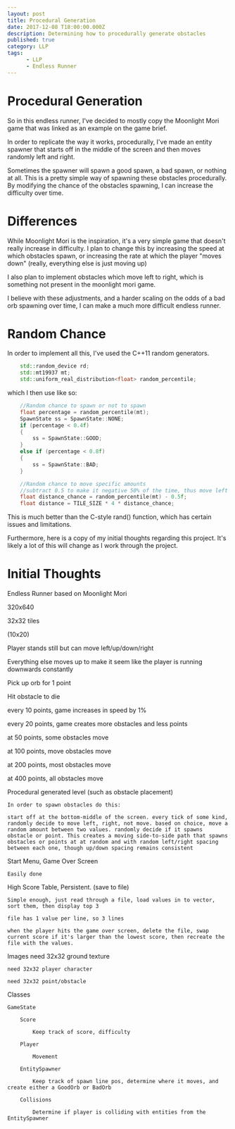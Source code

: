 ```yaml
---
layout: post
title: Procedural Generation
date: 2017-12-08 T18:00:00.000Z
description: Determining how to procedurally generate obstacles
published: true
category: LLP
tags:
      - LLP
      - Endless Runner
---
```


# Procedural Generation
So in this endless runner, I've decided to mostly copy the Moonlight Mori game that was linked as an example on the game brief.

In order to replicate the way it works, procedurally, I've made an entity spawner that starts off in the middle of the screen and then moves randomly left and right.

Sometimes the spawner will spawn a good spawn, a bad spawn, or nothing at all. This is a pretty simple way of spawning these obstacles procedurally.
By modifying the chance of the obstacles spawning, I can increase the difficulty over time.

# Differences
While Moonlight Mori is the inspiration, it's a very simple game that doesn't really increase in difficulty.
I plan to change this by increasing the speed at which obstacles spawn, or increasing the rate at which the player "moves down" (really, everything else is just moving up)

I also plan to implement obstacles which move left to right, which is something not present in the moonlight mori game.

I believe with these adjustments, and a harder scaling on the odds of a bad orb spawning over time, I can make a much more difficult endless runner.

# Random Chance
In order to implement all this, I've used the C++11 random generators.

```C++
	std::random_device rd;
	std::mt19937 mt;
	std::uniform_real_distribution<float> random_percentile;
```

which I then use like so:

```C++
	//Random chance to spawn or not to spawn
	float percentage = random_percentile(mt);
	SpawnState ss = SpawnState::NONE;
	if (percentage < 0.4f)
	{
		ss = SpawnState::GOOD;
	}
	else if (percentage < 0.8f)
	{
		ss = SpawnState::BAD;
	}

	//Random chance to move specific amounts
	//subtract 0.5 to make it negative 50% of the time, thus move left
	float distance_chance = random_percentile(mt) - 0.5f;
	float distance = TILE_SIZE * 4 * distance_chance;
```

This is much better than the C-style rand() function, which has certain issues and limitations.

Furthermore, here is a copy of my initial thoughts regarding this project. It's likely a lot of this will change as I work through the project.

# Initial Thoughts

Endless Runner based on Moonlight Mori

320x640

32x32 tiles

(10x20)

Player stands still but can move left/up/down/right

Everything else moves up to make it seem like the player is running downwards constantly

Pick up orb for 1 point

Hit obstacle to die

every 10 points, game increases in speed by 1%

every 20 points, game creates more obstacles and less points

at 50 points, some obstacles move

at 100 points, move obstacles move

at 200 points, most obstacles move

at 400 points, all obstacles move

Procedural generated level (such as obstacle placement)

	In order to spawn obstacles do this:
	
	start off at the bottom-middle of the screen. every tick of some kind, randomly decide to move left, right, not move. based on choice, move a random amount between two values. randomly decide if it spawns obstacle or point. This creates a moving side-to-side path that spawns obstacles or points at at random and with random left/right spacing between each one, though up/down spacing remains consistent

Start Menu, Game Over Screen

	Easily done

High Score Table, Persistent. (save to file)

	Simple enough, just read through a file, load values in to vector, sort them, then display top 3
	
	file has 1 value per line, so 3 lines
	
	when the player hits the game over screen, delete the file, swap current score if it's larger than the lowest score, then recreate the file with the values.
	
Images
	need 32x32 ground texture
	
	need 32x32 player character
	
	need 32x32 point/obstacle
	
	
Classes

	GameState
	
		Score
		
			Keep track of score, difficulty
			
		Player
		
			Movement
			
		EntitySpawner
		
			Keep track of spawn line pos, determine where it moves, and create either a GoodOrb or BadOrb
			
		Collisions
		
			Determine if player is colliding with entities from the EntitySpawner
			
			
